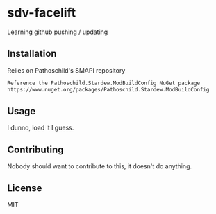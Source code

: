 # sdv-facelift
Learning github pushing / updating 

## Installation

Relies on Pathoschild's SMAPI repository

```bash
Reference the Pathoschild.Stardew.ModBuildConfig NuGet package
https://www.nuget.org/packages/Pathoschild.Stardew.ModBuildConfig
```

## Usage
I dunno, load it I guess.

## Contributing
Nobody should want to contribute to this, it doesn't do anything.

## License
MIT
